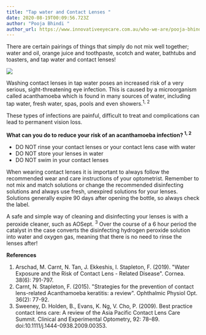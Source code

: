 ```yaml
---
title: "Tap water and Contact Lenses "
date: 2020-08-19T00:09:56.723Z
author: "Pooja Bhindi "
author_url: https://www.innovativeeyecare.com.au/who-we-are/pooja-bhindi
---
```

<div class="employee-heading">

There are certain pairings of things that simply do not mix well together; water and oil, orange juice and toothpaste, scotch and water, bathtubs and toasters, and tap water and contact lenses! 

</div>

![](/uploads/dskaln.png)

Washing contact lenses in tap water poses an increased risk of a very serious, sight-threatening eye infection. This is caused by a microorganism called acanthamoeba which is found in many sources of water, including tap water, fresh water, spas, pools and even showers.<sup>1, 2</sup> 

These types of infections are painful, difficult to treat and complications can lead to permanent vision loss. 

**What can you do to reduce your risk of an acanthamoeba infection? <sup>1, 2</sup>** 

* DO NOT rinse your contact lenses or your contact lens case with water
* DO NOT store your lenses in water 
* DO NOT swim in your contact lenses 

When wearing contact lenses it is important to always follow the recommended wear and care instructions of your optometrist. Remember to not mix and match solutions or change the recommended disinfecting solutions and always use fresh, unexpired solutions for your lenses. Solutions generally expire 90 days after opening the bottle, so always check the label.

A safe and simple way of cleaning and disinfecting your lenses is with a peroxide cleaner, such as AOSept. <sup>3</sup> Over the course of a 6 hour period the catalyst in the case converts the disinfecting hydrogen peroxide solution into water and oxygen gas, meaning that there is no need to rinse the lenses after!



**References** 

1. Arschad, M. Carnt, N. Tan, J. Ekkeshis, I. Stapleton, F. (2019). "Water Exposure and the Risk of Contact Lens - Related Disease". Cornea. 38(6): 791-797.
2. Carnt, N. Stapleton, F. (2015). "Strategies for the prevention of contact lens-related Acanthamoeba keratitis: a review". Ophthalmic Physiol Opt. 36(2): 77-92.
3. Sweeney, D. Holden, B., Evans, K. Ng, V. Cho, P. (2009). Best practice contact lens care: A review of the Asia Pacific Contact Lens Care Summit. Clinical and Experimental Optometry, 92: 78–89. doi:10.1111/j.1444-0938.2009.00353.